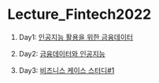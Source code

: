 # Lecture_Fintech2022

1. Day1: [인공지능 활용을 위한 금융데이터](week1.md#day1)

2. Day2: [금융데이터와 인공지능](week1.md#day2)

3. Day3: [비즈니스 케이스 스터디#1](week1.md#day3)
